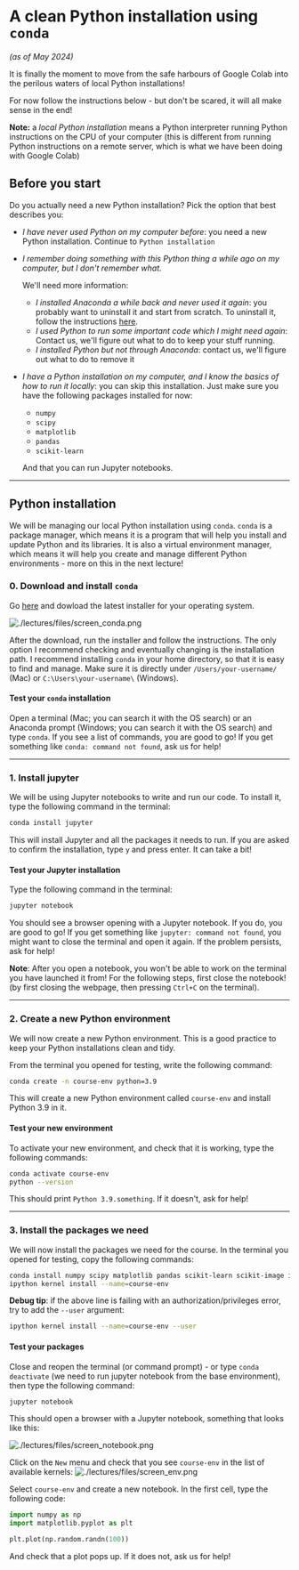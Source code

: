 # A clean Python installation using `conda`
_(as of May 2024)_

It is finally the moment to move from the safe harbours of Google Colab into the perilous waters of local Python installations! 

For now follow the instructions below - but don't be scared, it will all make sense in the end!

**Note:** a _local Python installation_ means a Python interpreter running Python instructions on the CPU of your computer (this is different from running Python instructions on a remote server, which is what we have been doing with Google Colab)

## Before you start
Do you actually need a new Python installation? Pick the option that best describes you:

- _I have never used Python on my computer before_: you need a new Python installation. Continue to `Python installation`
- _I remember doing something with this Python thing a while ago on my computer, but I don't remember what._
    
    We'll need more information:
  - _I installed Anaconda a while back and never used it again_: you probably want to uninstall it and start from scratch. To uninstall it, follow the instructions [here](https://docs.anaconda.com/anaconda/install/uninstall/). 
  - _I used Python to run some important code which I might need again_: Contact us, we'll figure out what to do to keep your stuff running.
  - _I installed Python but not through Anaconda_: contact us, we'll figure out what to do to remove it
  
- _I have a Python installation on my computer, and I know the basics of how to run it locally_: you can skip this installation. Just make sure you have the following packages installed for now:
  - `numpy`
  - `scipy`
  - `matplotlib`
  - `pandas`
  - `scikit-learn`
  
  And that you can run Jupyter notebooks.

---

##  Python installation
We will be managing our local Python installation using `conda`. `conda` is a package manager, which means it is a program that will help you install and update Python and its libraries. It is also a virtual environment manager, which means it will help you create and manage different Python environments - more on this in the next lecture!

### 0. Download and install `conda`
Go [here](https://docs.conda.io/en/latest/miniconda.html) and dowload the latest installer for your operating system.

![./lectures/files/screen_conda.png](https://github.com/vigji/python-cimec-2024/blob/main/lectures/files/screen_conda.png)

After the download, run the installer and follow the instructions. The only option I recommend checking and eventually changing is the installation path. I recommend installing `conda` in your home directory, so that it is easy to find and manage. Make sure it is directly under  `/Users/your-username/` (Mac) or `C:\Users\your-username\` (Windows).

#### Test your `conda` installation
Open a terminal (Mac; you can search it with the OS search) or an Anaconda prompt (Windows; you can search it with the OS search) and type `conda`. If you see a list of commands, you are good to go! If you get something like `conda: command not found`, ask us for help!

---
### 1. Install jupyter
We will be using Jupyter notebooks to write and run our code. To install it, type the following command in the terminal:

```bash
conda install jupyter
```

This will install Jupyter and all the packages it needs to run. If you are asked to confirm the installation, type `y` and press enter. It can take a bit!

#### Test your Jupyter installation
Type the following command in the terminal:

```bash
jupyter notebook
```
You should see a browser opening with a Jupyter notebook. If you do, you are good to go! If you get something like `jupyter: command not found`, you might want to close the terminal and open it again. If the problem persists, ask for help!

**Note**: After you open a notebook, you won't be able to work on the terminal you have launched it from! For the following steps, first close the notebook! (by first closing the webpage, then pressing `Ctrl+C` on the terminal).


---
### 2. Create a new Python environment
We will now create a new Python environment. This is a good practice to keep your Python installations clean and tidy.

From the terminal you opened for testing, write the following command:

```bash
conda create -n course-env python=3.9
```

This will create a new Python environment called `course-env` and install Python 3.9 in it. 

#### Test your new environment
To activate your new environment, and check that it is working, type the following commands:

```bash
conda activate course-env
python --version
```

This should print `Python 3.9.something`. If it doesn't, ask for help!

---

### 3. Install the packages we need
We will now install the packages we need for the course. In the terminal you opened for testing, copy the following commands:

```bash
conda install numpy scipy matplotlib pandas scikit-learn scikit-image ipykernel
ipython kernel install --name=course-env
```

**Debug tip**: if the above line is failing with an authorization/privileges error, try to add the `--user` argument:

```bash
ipython kernel install --name=course-env --user
```

#### Test your packages
Close and reopen the terminal (or command prompt) - or type `conda deactivate` (we need to run jupyter notebook from the base environment), then type the following command:

```bash 
jupyter notebook
```

This should open a browser with a Jupyter notebook, something that looks like this:

![./lectures/files/screen_notebook.png](https://github.com/vigji/python-cimec-2024/blob/main/lectures/files/screen_notebook.png)


Click on the `New` menu and check that you see `course-env` in the list of available kernels:
![./lectures/files/screen_env.png](https://github.com/vigji/python-cimec-2024/blob/main/lectures/files/screen_env.png)


Select `course-env` and create a new notebook. In the first cell, type the following code:

```python
import numpy as np
import matplotlib.pyplot as plt

plt.plot(np.random.randn(100))
```

And check that a plot pops up. If it does not, ask us for help!














